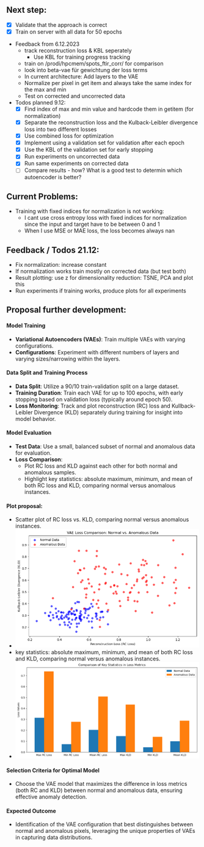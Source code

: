 ## Next step:
- [x] Validate that the approach is correct
- [x] Train on server with all data for 50 epochs
- Feedback from 6.12.2023
  - track reconstruction loss & KBL seperately
    - Use KBL for training progress tracking
  - train on /prodi/hpcmem/spots_ftir_corr/ for comparison
  - look into beta-vae für gewichtung der loss terms
  - In current architecture: Add layers to the VAE
  - Normalize per pixel in get item and always take the same index for the max and min
  - Test on corrected and uncorrected data
- Todos planned 9.12:
  - [x] Find index of max and min value and hardcode them in getitem (for normalization)
  - [x] Separate the reconstruction loss and the Kulback-Leibler divergence loss into two different losses
  - [x] Use combined loss for optimization
  - [x] Implement using a validation set for validation after each epoch
  - [x] Use the KBL of the validation set for early stopping
  - [x] Run experiments on uncorrected data
  - [x] Run same experiments on corrected data
  - [ ] Compare results - how? What is a good test to determin which autoencoder is better?

## Current Problems:
- Training with fixed indices for normalization is not working:
  - I cant use cross entropy loss with fixed indices for normalization since the input and target have to be between 0 and 1
  - When I use MSE or MAE loss, the loss becomes always nan

## Feedback / Todos 21.12: 
- Fix normalization: increase constant 
- If normalization works train mostly on corrected data (but test both)
- Result plotting: use z for dimensionality reduction: TSNE, PCA and plot this
- Run experiments if training works, produce plots for all experiments

## Proposal further development:

#### Model Training
- **Variational Autoencoders (VAEs)**: Train multiple VAEs with varying configurations.
- **Configurations**: Experiment with different numbers of layers and varying sizes/narrowing within the layers.

#### Data Split and Training Process
- **Data Split**: Utilize a 90/10 train-validation split on a large dataset.
- **Training Duration**: Train each VAE for up to 100 epochs, with early stopping based on validation loss (typically around epoch 50).
- **Loss Monitoring**: Track and plot reconstruction (RC) loss and Kullback-Leibler Divergence (KLD) separately during training for insight into model behavior.

#### Model Evaluation
- **Test Data**: Use a small, balanced subset of normal and anomalous data for evaluation.
- **Loss Comparison**:
  - Plot RC loss and KLD against each other for both normal and anomalous samples.
  - Highlight key statistics: absolute maximum, minimum, and mean of both RC loss and KLD, comparing normal versus anomalous instances.

#### Plot proposal:
- Scatter plot of RC loss vs. KLD, comparing normal versus anomalous instances.
- ![plot proposal](docs/proposal/scatter_proposal.png)
- key statistics: absolute maximum, minimum, and mean of both RC loss and KLD, comparing normal versus anomalous instances.
- ![plot proposal](docs/proposal/key_bar_chart_proposal.png)

#### Selection Criteria for Optimal Model
- Choose the VAE model that maximizes the difference in loss metrics (both RC and KLD) between normal and anomalous data, ensuring effective anomaly detection.

#### Expected Outcome
- Identification of the VAE configuration that best distinguishes between normal and anomalous pixels, leveraging the unique properties of VAEs in capturing data distributions.